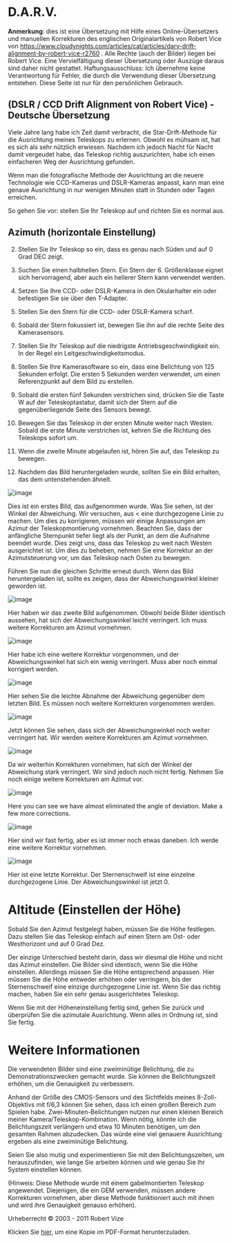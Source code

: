 # D.A.R.V.

**Anmerkung**: dies ist eine Übersetzung mit Hilfe eines Online-Übersetzers und manuellen Korrekturen des englischen Originalartikels von Robert Vice von https://www.cloudynights.com/articles/cat/articles/darv-drift-alignment-by-robert-vice-r2760 . Alle Rechte (auch der Bilder) liegen bei Robert Vice. Eine Vervielfältigung dieser Übersetzung oder Auszüge daraus sind daher nicht gestattet. Haftungsausschluss: Ich übernehme keine Verantwortung für Fehler, die durch die Verwendung dieser Übersetzung entstehen. Diese Seite ist nur für den persönlichen Gebrauch. 

## (DSLR / CCD Drift Alignment von Robert Vice) - Deutsche Übersetzung

Viele Jahre lang habe ich Zeit damit verbracht, die Star-Drift-Methode für die Ausrichtung meines Teleskops zu erlernen.  Obwohl es mühsam ist, hat es sich als sehr nützlich erwiesen.  Nachdem ich jedoch Nacht für Nacht damit vergeudet habe, das Teleskop richtig auszurichten, habe ich einen einfacheren Weg der Ausrichtung gefunden.

Wenn man die fotografische Methode der Ausrichtung an die neuere Technologie wie CCD-Kameras und DSLR-Kameras anpasst, kann man eine genaue Ausrichtung in nur wenigen Minuten statt in Stunden oder Tagen erreichen.

So gehen Sie vor: stellen Sie Ihr Teleskop auf und richten Sie es normal aus.

## Azimuth (horizontale Einstellung)

2.  Stellen Sie Ihr Teleskop so ein, dass es genau nach Süden und auf 0 Grad DEC zeigt.

3.  Suchen Sie einen halbhellen Stern.  Ein Stern der 6. Größenklasse eignet sich hervorragend, aber auch ein hellerer Stern kann verwendet werden.

4.  Setzen Sie Ihre CCD- oder DSLR-Kamera in den Okularhalter ein oder befestigen Sie sie über den T-Adapter.

5.  Stellen Sie den Stern für die CCD- oder DSLR-Kamera scharf.

6.  Sobald der Stern fokussiert ist, bewegen Sie ihn auf die rechte Seite des Kamerasensors.

7.  Stellen Sie Ihr Teleskop auf die niedrigste Antriebsgeschwindigkeit ein.  In der Regel ein Leitgeschwindigkeitsmodus.

8.  Stellen Sie Ihre Kamerasoftware so ein, dass eine Belichtung von 125 Sekunden erfolgt.  Die ersten 5 Sekunden werden verwendet, um einen Referenzpunkt auf dem Bild zu erstellen.

9.  Sobald die ersten fünf Sekunden verstrichen sind, drücken Sie die Taste W auf der Teleskoptastatur, damit sich der Stern auf die gegenüberliegende Seite des Sensors bewegt.

10. Bewegen Sie das Teleskop in der ersten Minute weiter nach Westen.  Sobald die erste Minute verstrichen ist, kehren Sie die Richtung des Teleskops sofort um.

11. Wenn die zweite Minute abgelaufen ist, hören Sie auf, das Teleskop zu bewegen.

12. Nachdem das Bild heruntergeladen wurde, sollten Sie ein Bild erhalten, das dem untenstehenden ähnelt.

![image](https://github.com/apos/d_a_r_v/assets/456034/48e8a3ed-07aa-48c4-82b9-1adbc3d02c2e)

Dies ist ein erstes Bild, das aufgenommen wurde.  Was Sie sehen, ist der Winkel der Abweichung. Wir versuchen, aus < eine durchgezogene Linie zu machen.  Um dies zu korrigieren, müssen wir einige Anpassungen am Azimut der Teleskopmontierung vornehmen.  Beachten Sie, dass der anfängliche Sternpunkt tiefer liegt als der Punkt, an dem die Aufnahme beendet wurde.  Dies zeigt uns, dass das Teleskop zu weit nach Westen ausgerichtet ist.  Um dies zu beheben, nehmen Sie eine Korrektur an der Azimutsteuerung vor, um das Teleskop nach Osten zu bewegen.

Führen Sie nun die gleichen Schritte erneut durch.  Wenn das Bild heruntergeladen ist, sollte es zeigen, dass der Abweichungswinkel kleiner geworden ist.

![image](https://github.com/apos/d_a_r_v/assets/456034/19b85bb7-23dd-4d24-b58d-3dd13a7a88c5)

Hier haben wir das zweite Bild aufgenommen.  Obwohl beide Bilder identisch aussehen, hat sich der Abweichungswinkel leicht verringert.  Ich muss weitere Korrekturen am Azimut vornehmen.

![image](https://github.com/apos/d_a_r_v/assets/456034/cd5a7f20-51da-4e49-a64e-24757b35f393)

Hier habe ich eine weitere Korrektur vorgenommen, und der Abweichungswinkel hat sich ein wenig verringert.  Muss aber noch einmal korrigiert werden.

![image](https://github.com/apos/d_a_r_v/assets/456034/928e4bf2-6f4b-488d-bcf2-527579f1f4b4)

Hier sehen Sie die leichte Abnahme der Abweichung gegenüber dem letzten Bild.  Es müssen noch weitere Korrekturen vorgenommen werden.

![image](https://github.com/apos/d_a_r_v/assets/456034/98b7636b-c3f9-4f0e-9386-e74cac3454bd)

Jetzt können Sie sehen, dass sich der Abweichungswinkel noch weiter verringert hat.  Wir werden weitere Korrekturen am Azimut vornehmen.

![image](https://github.com/apos/d_a_r_v/assets/456034/5f8995dc-30bc-43e7-85df-457b063fec6a)

Da wir weiterhin Korrekturen vornehmen, hat sich der Winkel der Abweichung stark verringert.  Wir sind jedoch noch nicht fertig.  Nehmen Sie noch einige weitere Korrekturen am Azimut vor.

![image](https://github.com/apos/d_a_r_v/assets/456034/f66d3e1f-1a87-4c1c-a040-4ddc8008fb6a)

Here you can see we have almost eliminated the angle of deviation.  Make a few more corrections.

![image](https://github.com/apos/d_a_r_v/assets/456034/e13be248-b579-4119-a999-24ba3e5d0473)

Hier sind wir fast fertig, aber es ist immer noch etwas daneben.  Ich werde eine weitere Korrektur vornehmen.

![image](https://github.com/apos/d_a_r_v/assets/456034/c9b0bb31-791b-4e2a-a8c8-d46173f728e2)


Hier ist eine letzte Korrektur.  Der Sternenschweif ist eine einzelne durchgezogene Linie.  Der Abweichungswinkel ist jetzt 0.

# Altitude (Einstellen der Höhe)
Sobald Sie den Azimut festgelegt haben, müssen Sie die Höhe festlegen.  Dazu stellen Sie das Teleskop einfach auf einen Stern am Ost- oder Westhorizont und auf 0 Grad Dez.

Der einzige Unterschied besteht darin, dass wir diesmal die Höhe und nicht das Azimut einstellen.  Die Bilder sind identisch, wenn Sie die Höhe einstellen.  Allerdings müssen Sie die Höhe entsprechend anpassen.  Hier müssen Sie die Höhe entweder erhöhen oder verringern, bis der Sternenschweif eine einzige durchgezogene Linie ist.  Wenn Sie das richtig machen, haben Sie ein sehr genau ausgerichtetes Teleskop. 

Wenn Sie mit der Höheneinstellung fertig sind, gehen Sie zurück und überprüfen Sie die azimutale Ausrichtung.  Wenn alles in Ordnung ist, sind Sie fertig.

# Weitere Informationen

Die verwendeten Bilder sind eine zweiminütige Belichtung, die zu Demonstrationszwecken gemacht wurde.  Sie können die Belichtungszeit erhöhen, um die Genauigkeit zu verbessern.

Anhand der Größe des CMOS-Sensors und des Sichtfelds meines 8-Zoll-Objektivs mit f/6,3 können Sie sehen, dass ich einen großen Bereich zum Spielen habe.  Zwei-Minuten-Belichtungen nutzen nur einen kleinen Bereich meiner Kamera/Teleskop-Kombination.  Wenn nötig, könnte ich die Belichtungszeit verlängern und etwa 10 Minuten benötigen, um den gesamten Rahmen abzudecken.  Das würde eine viel genauere Ausrichtung ergeben als eine zweiminütige Belichtung.

Seien Sie also mutig und experimentieren Sie mit den Belichtungszeiten, um herauszufinden, wie lange Sie arbeiten können und wie genau Sie Ihr System einstellen können.

(Hinweis: Diese Methode wurde mit einem gabelmontierten Teleskop angewendet.  Diejenigen, die ein GEM verwenden, müssen andere Korrekturen vornehmen, aber diese Methode funktioniert auch mit ihnen und wird ihre Genauigkeit genauso erhöhen).

Urheberrecht © 2003 - 2011
Robert Vize

Klicken Sie [hier](http://rcfotos.selfip.net/darv/DARV.pdf), um eine Kopie im PDF-Format herunterzuladen.
